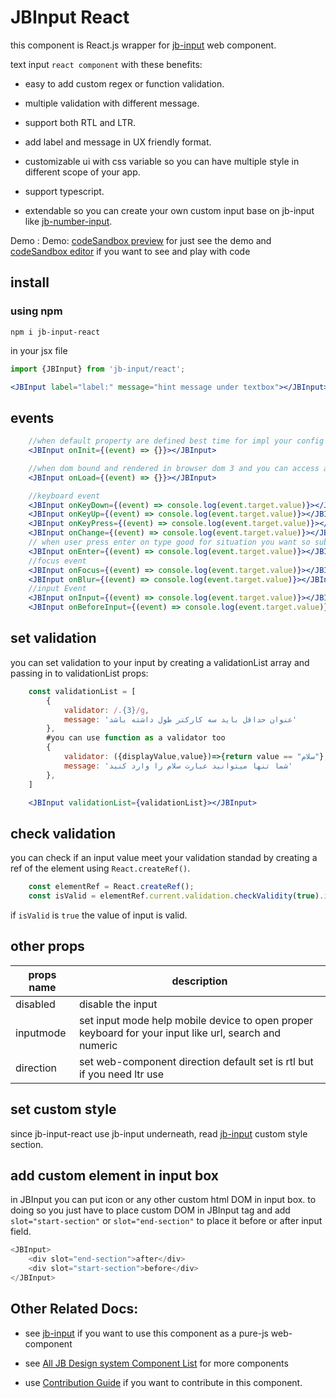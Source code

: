 # JBInput React

this component is React.js wrapper for [jb-input](https://www.npmjs.com/package/jb-input) web component.

text input `react component` with these benefits:

- easy to add custom regex or function validation.

- multiple validation with different message.

- support both RTL and LTR.

- add label and message in UX friendly format.

- customizable ui with css variable so you can have multiple style in different scope of your app.

- support typescript.

- extendable so you can create your own custom input base on jb-input like [jb-number-input](https://github.com/javadbat/jb-number-input).

Demo :  Demo: [codeSandbox preview](https://3f63dj.csb.app/samples/jb-input) for just see the demo and [codeSandbox editor](https://codesandbox.io/p/sandbox/jb-design-system-3f63dj?file=%2Fsrc%2Fsamples%2FJBInput.tsx) if you want to see and play with code

## install

### using npm

``` command
npm i jb-input-react
```
in your jsx file
```js
import {JBInput} from 'jb-input/react';
```
``` jsx
<JBInput label="label:" message="hint message under textbox"></JBInput>
```


## events

```jsx
    //when default property are defined best time for impl your config
    <JBInput onInit={(event) => {}}></JBInput>

    //when dom bound and rendered in browser dom 3 and you can access all property
    <JBInput onLoad={(event) => {}}></JBInput>

    //keyboard event
    <JBInput onKeyDown={(event) => console.log(event.target.value)}></JBInput>
    <JBInput onKeyUp={(event) => console.log(event.target.value)}></JBInput>
    <JBInput onKeyPress={(event) => console.log(event.target.value)}></JBInput>
    <JBInput onChange={(event) => console.log(event.target.value)}></JBInput>
    // when user press enter on type good for situation you want so submit form or call search function on user press enter. 
    <JBInput onEnter={(event) => console.log(event.target.value)}></JBInput>
    //focus event
    <JBInput onFocus={(event) => console.log(event.target.value)}></JBInput>
    <JBInput onBlur={(event) => console.log(event.target.value)}></JBInput>
    //input Event
    <JBInput onInput={(event) => console.log(event.target.value)}></JBInput>
    <JBInput onBeforeInput={(event) => console.log(event.target.value)}></JBInput>
```



## set validation

you can set validation to your input by creating a validationList array and passing in to validationList props:

``` javascript
    const validationList = [
        {
            validator: /.{3}/g,
            message: 'عنوان حداقل باید سه کارکتر طول داشته باشد'
        },
        #you can use function as a validator too
        {
            validator: ({displayValue,value})=>{return value == "سلام"},
            message: 'شما تنها میتوانید عبارت سلام را وارد کنید'
        },
    ]
```
```jsx
    <JBInput validationList={validationList}></JBInput>
```

## check validation

you can check if an input value meet your validation standad by creating a ref of the element using `React.createRef()`.
```javascript
    const elementRef = React.createRef();
    const isValid = elementRef.current.validation.checkValidity(true).isAllValid;
```
if `isValid` is `true` the value of input is valid.



## other props
|props name | description        |
| --------- | ------------------ |
| disabled	| disable the input  |
| inputmode | set input mode help mobile device to open proper keyboard for your input like url, search and numeric |
| direction | set web-component direction default set is rtl but if you need ltr use <JBInput direction="ltr"></JBInput> |


## set custom style

since jb-input-react use jb-input underneath, read [jb-input](https://github.com/javadbat/jb-input) custom style section.

## add custom element in input box

in JBInput you can put icon or any other custom html DOM in input box. to doing so you just have to place custom DOM in JBInput tag and add `slot="start-section"` or `slot="end-section"` to place it before or after input field. 

``` javascript
<JBInput>
    <div slot="end-section">after</div>
    <div slot="start-section">before</div>
</JBInput>
```

## Other Related Docs:

- see [jb-input](https://github.com/javadbat/jb-input) if you want to use this component as a pure-js web-component

- see [All JB Design system Component List](https://github.com/javadbat/design-system/blob/master/docs/component-list.md) for more components

- use [Contribution Guide](https://github.com/javadbat/design-system/blob/master/docs/contribution-guide.md) if you want to contribute in this component.